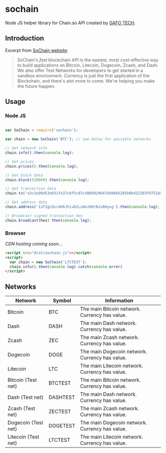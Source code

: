 # sochain
Node JS helper library for Chain.so API created by [GAFO TECH](https://gafo.tech).

## Introduction

Excerpt from [SoChain website](https://chain.so/api#introduction):

> SoChain's *fast* blockchain API is the easiest, most cost-effective way to build applications on Bitcoin, Litecoin, Dogecoin, Zcash, and Dash. We also offer Test Networks for developers to get started in a sandbox environment. Currency is just the first application of the Blockchain, and there's alot more to come. We're helping you make the future happen.

## Usage

### Node JS

```javascript

var SoChain = require('sochain');

var chain = new SoChain('BTC'); // see below for possible networks

// Get network info
chain.info().then(console.log);

// Get prices
chain.prices().then(console.log);

// Get block data
chain.block(530000).then(console.log);

// Get transaction data
chain.tx('e3c1e99d53e031fe37c6f5c07c4089929647dd086b285b0b422283f9751d5294').then(console.log);

// Get address data
chain.address('1Jf2gLDsr4U6JhivD2Lu9eiH9rNJu6Hyxg').then(console.log);

// Broadcast signed transaction hex
chain.broadcast(hex).then(console.log);

```

### Browser

*CDN hosting coming soon...*

```html
<script src="dist/sochain.js"></script>
<script>
  var chain = new SoChain('LTCTEST');
  chain.info().then(console.log).catch(console.error)
</script>
```

## Networks

| Network 	| Symbol 	| Information                                   	|
|---------	|--------	|-----------------------------------------------	|
| Bitcoin 	| BTC    	| The main Bitcoin network. Currency has value. 	|
| Dash     	| DASH    | The main Dash network. Currency has value. 	    |
| Zcash    	| ZEC     | The main Zcash network. Currency has value.     |
| Dogecoin  | DOGE    | The main Dogecoin network. Currency has value.  |
| Litecoin  | LTC     | The main Litecoin network. Currency has value.  |
| Bitcoin (Test net) 	| BTCTEST    	| The main Bitcoin network. Currency has value. 	|
| Dash (Test net)     | DASHTEST    | The main Dash network. Currency has value. 	    |
| Zcash (Test net)    | ZECTEST     | The main Zcash network. Currency has value.     |
| Dogecoin (Test net) | DOGETEST    | The main Dogecoin network. Currency has value.  |
| Litecoin (Test net) | LTCTEST     | The main Litecoin network. Currency has value.  |
